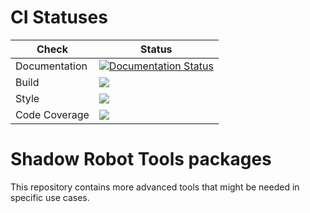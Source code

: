 # CI Statuses

Check | Status
---|---
Documentation|[![Documentation Status](https://readthedocs.org/projects/shadow-robot-tools/badge/?version=latest)](http://shadow-robot-tools.readthedocs.org)
Build|[<img src="https://codebuild.eu-west-2.amazonaws.com/badges?uuid=eyJlbmNyeXB0ZWREYXRhIjoiY2lGY01zckVoQWoxWmZJdk1oV0xtSWhpQzBsL2N2V1hLdFVsbHVEelpXSDgvbzROcnA3cWRQaVF6eEV0MjU3elV5SFFXb2NOOWdOdzM0ZGd6RldtdU9rPSIsIml2UGFyYW1ldGVyU3BlYyI6ImtpTDlkVElRQWN5bm9RR1QiLCJtYXRlcmlhbFNldFNlcmlhbCI6MX0%3D&branch=melodic-devel"/>](https://eu-west-2.console.aws.amazon.com/codesuite/codebuild/projects/auto_sr_tools_melodic-devel_install_check/)
Style|[<img src="https://codebuild.eu-west-2.amazonaws.com/badges?uuid=eyJlbmNyeXB0ZWREYXRhIjoibGlIZlhOTmdmWldnY3lsVkVaOUh5MkluR01lVlViMFVKUXdLSVlJYXF3Tkl1aDJLM3RWWGVOSlQ5aHBMTFJoWHFJWVhPKysyNjl3QmdodHV4WlovcUxNPSIsIml2UGFyYW1ldGVyU3BlYyI6IkJ4WGN3MGJzRG9YMU1JRHAiLCJtYXRlcmlhbFNldFNlcmlhbCI6MX0%3D&branch=melodic-devel"/>](https://eu-west-2.console.aws.amazon.com/codesuite/codebuild/projects/auto_sr_tools_melodic-devel_style_check/)
Code Coverage|[<img src="https://codebuild.eu-west-2.amazonaws.com/badges?uuid=eyJlbmNyeXB0ZWREYXRhIjoiVlZtVUdWeHpaZFptaFRmMEQ5V1VrQ1hBUTVVa0xJZTlnZzZnWXBzYk1TSDBEbzlTVnEwL1AzUTdxZmxCNnp2dmVCT2JNVFNFMUxIYUZCdkNYdVBIclNBPSIsIml2UGFyYW1ldGVyU3BlYyI6IlZodkVXVFZ2NS9tazAvSGQiLCJtYXRlcmlhbFNldFNlcmlhbCI6MX0%3D&branch=melodic-devel"/>](https://eu-west-2.console.aws.amazon.com/codesuite/codebuild/projects/auto_sr_tools_melodic-devel_code_coverage/)

# Shadow Robot Tools packages
This repository contains more advanced tools that might be needed in specific use cases.
